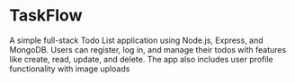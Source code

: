 # TaskFlow
A simple full-stack Todo List application using Node.js, Express, and MongoDB. Users can register, log in, and manage their todos with features like create, read, update, and delete. The app also includes user profile functionality with image uploads
